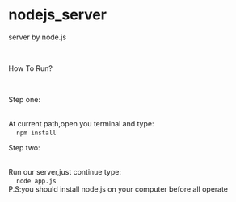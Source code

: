 # nodejs_server
<p>server by node.js<p><br>
<p>How To Run?</p><br>
<p>Step one:</p><br>
At current path,open you terminal and type:<br>
&nbsp;&nbsp;&nbsp;&nbsp;<code>npm install</code><br>
<p>Step two:</p><br>
Run our server,just continue type:<br>
&nbsp;&nbsp;&nbsp;&nbsp;<code>node app.js</code><br>
P.S:you should install node.js on your computer before all operate<br>
